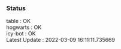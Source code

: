 ### Status


table : OK  
hogwarts : OK  
icy-bot : OK  
Latest Update : 2022-03-09 16:11:11.735669
